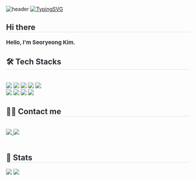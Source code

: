 ![header](https://capsule-render.vercel.app/api?type=waving&color=00296b&text=&animation=twinkling&height=90)
[![TypingSVG](https://readme-typing-svg.demolab.com?font=Alkatra&weight=500&size=45&duration=3500&pause=3&color=00296b&center=false&vCenter=false&multiline=true&repeat=true&width=1000&height=80&lines=Welcome+to+Seoryeong's+GitHub!+🌟)](https://git.io/typing-svg)

<div style="text-align: left;"> 
    <h2 style="border-bottom: 1px solid #d8dee4; color: #282d33;"> Hi there </h2>  
    <div style="font-weight: 700; font-size: 15px; text-align: left; color: #282d33;"> Hello, I'm Seoryeong Kim. </div> 
    </div>
    <div style="text-align: left;">
    <h2 style="border-bottom: 1px solid #d8dee4; color: #282d33;"> 🛠️ Tech Stacks </h2> <br> 
    <div style="margin: ; text-align: left;" "text-align: left;"> <img src="https://img.shields.io/badge/Github-181717?style=flat-square&logo=Github&logoColor=white">
          <img src="https://img.shields.io/badge/Git-F05032?style=flat-square&logo=Git&logoColor=white">
          <img src="https://img.shields.io/badge/Notion-000000?style=flat-square&logo=Notion&logoColor=white">
          <img src="https://img.shields.io/badge/Python-3776AB?style=flat-square&logo=Python&logoColor=white">
          <img src="https://img.shields.io/badge/PyTorch-EE4C2C?style=flat-square&logo=PyTorch&logoColor=white">
          <br/><img src="https://img.shields.io/badge/Slack-4A154B?style=flat-square&logo=Slack&logoColor=white">
          <img src="https://img.shields.io/badge/Java-007396?style=flat-square&logo=Java&logoColor=white">
          <img src="https://img.shields.io/badge/Javascript-F7DF1E?style=flat-square&logo=Javascript&logoColor=white">
          <img src="https://img.shields.io/badge/MySQL-4479A1?style=flat-square&logo=MySQL&logoColor=white">
          </div>
    </div>
    <div style="text-align: left;">
    <h2 style="border-bottom: 1px solid #d8dee4; color: #282d33;"> 🧑‍💻 Contact me </h2> <br> 
    <div style="text-align: left;"> <a href=> <img src="https://img.shields.io/badge/Notion-000000?style=flat-square&logo=Notion&logoColor=white&link="> </a>
         <a href=mailto:tjfud1025@gmail.com> <img src="https://img.shields.io/badge/Gmail-EA4335?style=flat-square&logo=Gmail&logoColor=white&link=mailto:tjfud1025@gmail.com"> </a>
          </div>  <br> 
    <div style="text-align: left;">  </div> 
    </div>
    <div style="text-align: left;"> 
    <h2 style="border-bottom: 1px solid #d8dee4; color: #282d33;"> 🏅 Stats </h2> <div style="text-align: left;"> <img src="https://github-readme-stats.vercel.app/api?username=ryeongseo&bg_color=180,000000,&title_color=64759d&text_color=64759d"
         /> <img src="https://github-readme-stats.vercel.app/api/top-langs/?username=ryeongseo&layout=compact&bg_color=180,000000,&title_color=64759d&text_color=64759d"
           /> </div> 
    </div>
    
